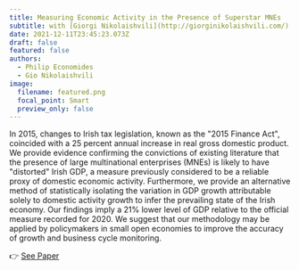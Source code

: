 ```yaml
---
title: Measuring Economic Activity in the Presence of Superstar MNEs
subtitle: with [Giorgi Nikolaishvili](http://giorginikolaishvili.com/)
date: 2021-12-11T23:45:23.073Z
draft: false
featured: false
authors:
  - Philip Economides
  - Gio Nikolaishvili
image:
  filename: featured.png
  focal_point: Smart
  preview_only: false
---
```

In 2015, changes to Irish tax legislation, known as the "2015 Finance Act", coincided with a 25 percent annual increase in real gross domestic product. We provide evidence confirming the convictions of existing literature that the presence of large multinational enterprises (MNEs) is likely to have "distorted" Irish GDP, a measure previously considered to be a reliable proxy of domestic economic activity. Furthermore, we provide an alternative method of statistically isolating the variation in GDP growth attributable solely to domestic activity growth to infer the prevailing state of the Irish economy. Our findings imply a 21% lower level of GDP relative to the official measure recorded for 2020. We suggest that our methodology may be applied by policymakers in small
open economies to improve the accuracy of growth and business cycle monitoring.

👉 [See Paper](https://drive.google.com/file/d/1sp0DtQIbv6Ih-Ee5VeyfHJyYRajFUhSV/view?usp=sharing)
